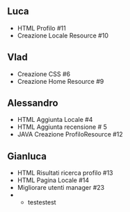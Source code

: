 
## Luca

- HTML Profilo #11
- Creazione Locale Resource #10

## Vlad

- Creazione CSS #6
- Creazione Home Resource #9

## Alessandro

- HTML Aggiunta Locale #4
- HTML Aggiunta recensione # 5
- JAVA Creazione ProfiloResource #12

## Gianluca

- HTML Risultati ricerca profilo #13
- HTML Pagina Locale #14
-  Migliorare utenti manager #23
- - testestest